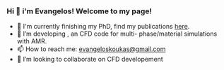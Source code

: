 ### Hi 👋 i'm Evangelos! Welcome to my page! 

- :microscope: I'm currently finishing my PhD, find my publications [here](https://scholar.google.com/citations?hl=en&user=ydwl3WMAAAAJ).
- 🔭 I’m developing <ForestFV>, an CFD code for multi- phase/material simulations with AMR.
- 📫 How to reach me: evangeloskoukas@gmail.com
- 👯 I’m looking to collaborate on CFD developement
